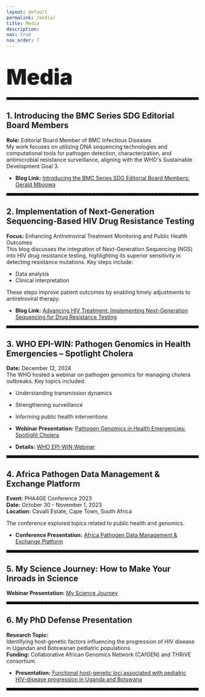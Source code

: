 ```yaml
---
layout: default
permalink: /media/
title: Media
description:
nav: true
nav_order: 7
---
```


# <span style="font-weight: 900; font-size: 2em;">Media</span>

<hr style="border: 3px dashed black;">

## 1. **Introducing the BMC Series SDG Editorial Board Members**

**Role:** Editorial Board Member of BMC Infectious Diseases  
My work focuses on utilizing DNA sequencing technologies and computational tools for pathogen detection, characterization, and antimicrobial resistance surveillance, aligning with the WHO's Sustainable Development Goal 3.

- **Blog Link:** [Introducing the BMC Series SDG Editorial Board Members: Gerald Mboowa](https://blogs.biomedcentral.com/bmcseriesblog/2022/01/14/introducing-the-bmc-series-sdg-editorial-board-members-gerald-mboowa/)

<hr style="border: 3px dashed black;">

## 2. **Implementation of Next-Generation Sequencing-Based HIV Drug Resistance Testing**

**Focus:** Enhancing Antiretroviral Treatment Monitoring and Public Health Outcomes  
This blog discusses the integration of Next-Generation Sequencing (NGS) into HIV drug resistance testing, highlighting its superior sensitivity in detecting resistance mutations. Key steps include:

- Data analysis
- Clinical interpretation

These steps improve patient outcomes by enabling timely adjustments to antiretroviral therapy.

- **Blog Link:** [Advancing HIV Treatment: Implementing Next-Generation Sequencing for Drug Resistance Testing](https://microbiologysociety.org/blog/implementation-of-next-generation-sequencing-based-hiv-drug-resistance-testing-enhancing-antiretroviral-treatment-monitoring-and-public-health-outcomes.html)

<hr style="border: 3px dashed black;">

## 3. **WHO EPI-WIN: Pathogen Genomics in Health Emergencies – Spotlight Cholera**

**Date:** December 12, 2024  
The WHO hosted a webinar on pathogen genomics for managing cholera outbreaks. Key topics included:

- Understanding transmission dynamics
- Strengthening surveillance
- Informing public health interventions  

- **Webinar Presentation:** [Pathogen Genomics in Health Emergencies: Spotlight Cholera](https://www.youtube.com/watch?v=7ZJbfTpNkfc)  
- **Details:** <a href='https://www.who.int/news-room/events/detail/2024/12/12/default-calendar/who-epi-win-webinar-pathogen-genomics-in-health-emergencies-spotlight-cholera'>WHO EPI-WIN Webinar</a>

<hr style="border: 3px dashed black;">

## 4. **Africa Pathogen Data Management & Exchange Platform**

**Event:** PHA4GE Conference 2023  
**Date:** October 30 - November 1, 2023  
**Location:** Cavalli Estate, Cape Town, South Africa  

The conference explored topics related to public health and genomics.  
- **Conference Presentation:** [Africa Pathogen Data Management & Exchange Platform](https://www.youtube.com/watch?v=YpQFh_ZtA4E&t=2s)

<hr style="border: 3px dashed black;">

## 5. **My Science Journey: How to Make Your Inroads in Science**

**Webinar Presentation:** [My Science Journey](https://www.youtube.com/watch?v=lUumnB5JS60)

<hr style="border: 3px dashed black;">

## 6. **My PhD Defense Presentation**

**Research Topic:**  
Identifying host-genetic factors influencing the progression of HIV disease in Ugandan and Botswanan pediatric populations.  
**Funding:** Collaborative African Genomics Network (CAfGEN) and THRiVE consortium.  

- **Presentation:** [Functional host-genetic loci associated with pediatric HIV-disease progression in Uganda and Botswana](https://www.youtube.com/watch?v=nAXN6JNu8Ng)

<hr style="border: 3px dashed black;">
